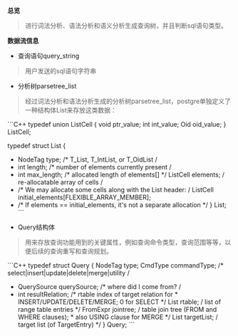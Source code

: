 **总览**

> 进行词法分析、语法分析和语义分析生成查询树，并且判断sql语句类型。

**数据流信息**

- 查询语句query_string

> 用户发送的sql语句字符串

- 分析树parsetree_list

> 经过词法分析和语法分析生成的分析树parsetree_list，postgre单独定义了一种结构体List来存放这类数据：

\`\`\`C++
typedef union ListCell
 {
   void     ptr_value;
   int     int_value;
   Oid     oid_value;
 } ListCell;
 
 typedef struct List
 {
*   NodeTag   type;     /* T_List, T_IntList, or T_OidList /
*   int     length;     /* number of elements currently present /
*   int     max_length;   /* allocated length of elements[] */
   ListCell   elements;   / re-allocatable array of cells /
*   /* We may allocate some cells along with the List header: /
   ListCell  initial_elements[FLEXIBLE_ARRAY_MEMBER];
*   /* If elements == initial_elements, it's not a separate allocation */
 } List;
\`\`\`

- Query结构体

> 用来存放查询功能用到的关键属性，例如查询命令类型，查询范围等等，以便后续的查询重写和查询规划。

\`\`\`C++
 typedef struct Query
 {
   NodeTag   type;
   CmdType   commandType;  /* select|insert|update|delete|merge|utility /
*   QuerySource querySource;  /* where did I come from? /
*   int     resultRelation; /* rtable index of target relation for
                  * INSERT/UPDATE/DELETE/MERGE; 0 for SELECT */
   List     rtable;     / list of range table entries */
   FromExpr   jointree;   / table join tree (FROM and WHERE clauses);
                  * also USING clause for MERGE */
   List     targetList;   / target list (of TargetEntry) */
 } Query;
\`\`\`